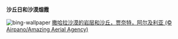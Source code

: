 
**沙丘日和沙漠烟霞**

![bing-wallpaper](https://www.bing.com/th?id=OHR.DjanetAlgeria_ZH-CN3458706695_1920x1080.jpg)
[撒哈拉沙漠的岩层和沙丘，贾奈特，阿尔及利亚 (© Airpano/Amazing Aerial Agency)](https://www.bing.com/search?q=%E8%B4%BE%E5%A5%88%E7%89%B9&amp;form=hpcapt&amp;mkt=zh-cn)
  
